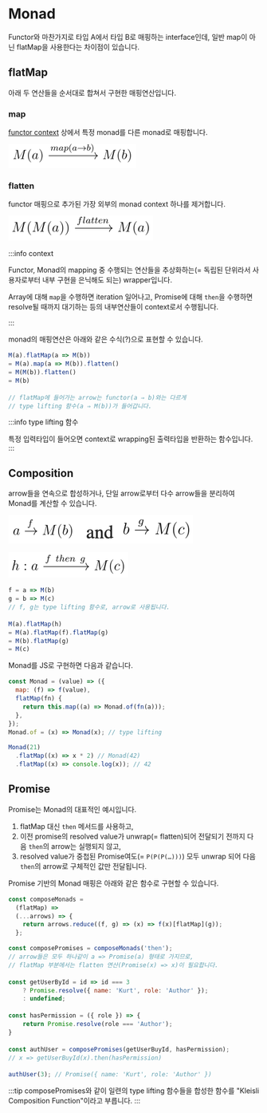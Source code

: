 # Monad

Functor와 마찬가지로 타입 A에서 타입 B로 매핑하는 interface인데, 일반 map이 아닌 flatMap을 사용한다는 차이점이 있습니다.

## flatMap

아래 두 연산들을 순서대로 합쳐서 구현한 매핑연산입니다.

### map

[functor context](./functor_category.md) 상에서 특정 monad를 다른 monad로 매핑합니다.

![Monad Map](../image/monad_map.png)

### flatten

functor 매핑으로 추가된 가장 외부의 monad context 하나를 제거합니다.

![Monad Flatten](../image/monad_flatten.png)

:::info context

Functor, Monad의 mapping 중 수행되는 연산들을 추상화하는(= 독립된 단위라서 사용자로부터 내부 구현을 은닉해도 되는) wrapper입니다.

Array에 대해 `map`을 수행하면 iteration 일어나고, Promise에 대해 `then`을 수행하면 resolve될 때까지 대기하는 등의 내부연산들이 context로서 수행됩니다.

:::

monad의 매핑연산은 아래와 같은 수식(?)으로 표현할 수 있습니다.

```js
M(a).flatMap(a => M(b))
= M(a).map(a => M(b)).flatten()
= M(M(b)).flatten()
= M(b)

// flatMap에 들어가는 arrow는 functor(a ⇒ b)와는 다르게
// type lifting 함수(a ⇒ M(b))가 들어갑니다.
```

:::info type lifting 함수

특정 입력타입이 들어오면 context로 wrapping된 출력타입을 반환하는 함수입니다.
:::

## Composition

arrow들을 연속으로 합성하거나, 단일 arrow로부터 다수 arrow들을 분리하여 Monad를 계산할 수 있습니다.

![Monad Composition 1](../image/monad_composition_1.png)

![Monad Composition 2](../image/monad_composition_2.png)

```jsx
f = a => M(b)
g = b => M(c)
// f, g는 type lifting 함수로, arrow로 사용됩니다.

M(a).flatMap(h)
= M(a).flatMap(f).flatMap(g)
= M(b).flatMap(g)
= M(c)
```

Monad를 JS로 구현하면 다음과 같습니다.

```js
const Monad = (value) => ({
  map: (f) => f(value),
  flatMap(fn) {
    return this.map((a) => Monad.of(fn(a)));
  },
});
Monad.of = (x) => Monad(x); // type lifting
```

```js
Monad(21)
  .flatMap((x) => x * 2) // Monad(42)
  .flatMap((x) => console.log(x)); // 42
```

## Promise

Promise는 Monad의 대표적인 예시입니다.

1. flatMap 대신 `then` 메서드를 사용하고,
2. 이전 promise의 resolved value가 unwrap(= flatten)되어 전달되기 전까지 다음 `then`의 arrow는 실행되지 않고,
3. resolved value가 중첩된 Promise여도(= `P(P(P(…)))`) 모두 unwrap 되어 다음 `then`의 arrow로 구체적인 값만 전달됩니다.

Promise 기반의 Monad 매핑은 아래와 같은 함수로 구현할 수 있습니다.

```js
const composeMonads =
  (flatMap) =>
  (...arrows) => {
    return arrows.reduce((f, g) => (x) => f(x)[flatMap](g));
  };
```

```js
const composePromises = composeMonads('then');
// arrow들은 모두 하나같이 a => Promise(a) 형태로 가지므로,
// flatMap 부분에서는 flatten 연산(Promise(x) => x)이 필요합니다.

const getUserById = id => id === 3
	? Promise.resolve({ name: 'Kurt', role: 'Author' });
	: undefined;

const hasPermission = ({ role }) => {
	return Promise.resolve(role === 'Author');
}

const authUser = composePromises(getUserBuyId, hasPermission);
// x => getUserBuyId(x).then(hasPermission)

authUser(3); // Promise({ name: 'Kurt', role: 'Author' })
```

:::tip
composePromises와 같이 일련의 type lifting 함수들을 합성한 함수를 "Kleisli Composition Function"이라고 부릅니다.
:::

